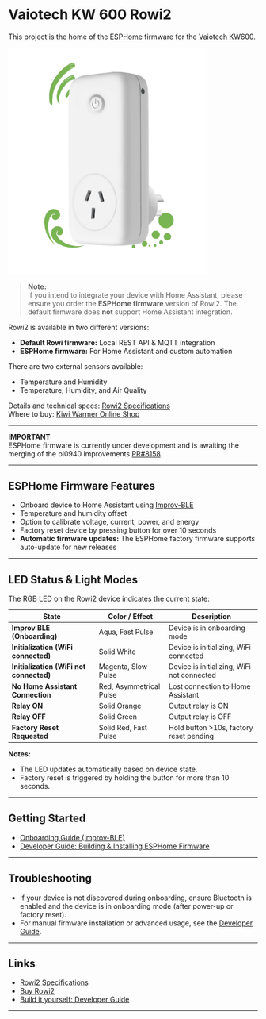 # Vaiotech KW 600 Rowi2

This project is the home of the [ESPHome][esphome] firmware for the [Vaiotech KW600][vaiotech].

<img src="./docs/rowi2.png" alt="Vaiotech KW600" width="400">

> **Note:**  
> If you intend to integrate your device with Home Assistant, please ensure you order the **ESPHome firmware** version of Rowi2. The default firmware does **not** support Home Assistant integration.

Rowi2 is available in two different versions:
- **Default Rowi firmware:** Local REST API & MQTT integration
- **ESPHome firmware:** For Home Assistant and custom automation

There are two external sensors available:
- Temperature and Humidity
- Temperature, Humidity, and Air Quality

Details and technical specs: [Rowi2 Specifications][vaiotech-tech]  
Where to buy: [Kiwi Warmer Online Shop][vaiotech-shop]

---

**IMPORTANT**  
ESPHome firmware is currently under development and is awaiting the merging of the bl0940 improvements [PR#8158][esphome-pr].

---

## ESPHome Firmware Features

- Onboard device to Home Assistant using [Improv-BLE][onboarding]
- Temperature and humidity offset
- Option to calibrate voltage, current, power, and energy
- Factory reset device by pressing button for over 10 seconds
- **Automatic firmware updates:** The ESPHome factory firmware supports auto-update for new releases

---

## LED Status & Light Modes

The RGB LED on the Rowi2 device indicates the current state:

| State                                 | Color / Effect           | Description                                      |
|----------------------------------------|--------------------------|--------------------------------------------------|
| **Improv BLE (Onboarding)**            | Aqua, Fast Pulse         | Device is in onboarding mode                     |
| **Initialization (WiFi connected)**    | Solid White              | Device is initializing, WiFi connected           |
| **Initialization (WiFi not connected)**| Magenta, Slow Pulse      | Device is initializing, WiFi not connected       |
| **No Home Assistant Connection**       | Red, Asymmetrical Pulse  | Lost connection to Home Assistant                |
| **Relay ON**                           | Solid Orange             | Output relay is ON                               |
| **Relay OFF**                          | Solid Green              | Output relay is OFF                              |
| **Factory Reset Requested**            | Solid Red, Fast Pulse    | Hold button >10s, factory reset pending          |

**Notes:**
- The LED updates automatically based on device state.
- Factory reset is triggered by holding the button for more than 10 seconds.

---

## Getting Started

- [Onboarding Guide (Improv-BLE)][onboarding]
- [Developer Guide: Building & Installing ESPHome Firmware][building]

---

## Troubleshooting

- If your device is not discovered during onboarding, ensure Bluetooth is enabled and the device is in onboarding mode (after power-up or factory reset).
- For manual firmware installation or advanced usage, see the [Developer Guide][building].

---

## Links

- [Rowi2 Specifications][vaiotech-tech]
- [Buy Rowi2][vaiotech-shop]
- [Build it yourself: Developer Guide][building]

---

<!-- URL references -->
[esphome]: https://esphome.io
[esphome-pr]: https://github.com/esphome/esphome/pull/8158

[vaiotech]: https://www.vaiotech.co.nz/kiwi-warmer-series/
[vaiotech-tech]: https://www.kiwi-warmer.co.nz/for-developers/
[vaiotech-shop]: https://www.kiwi-warmer.co.nz/shop/

[onboarding]: ./docs/ONBOARDING.md
[building]: ./docs/BUILDING.md